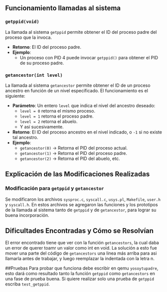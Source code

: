 ## Funcionamiento llamadas al sistema
### `getppid(void)`

La llamada al sistema `getppid` permite obtener el ID del proceso padre del proceso que la invoca.

- **Retorno**: El ID del proceso padre.
- **Ejemplo**:
  - Un proceso con PID 4 puede invocar `getppid()` para obtener el PID de su proceso padre.


### `getancestor(int level)`

La llamada al sistema `getancestor` permite obtener el ID de un proceso ancestro en función de un nivel especificado. El funcionamiento es el siguiente:

- **Parámetro**: Un entero `level` que indica el nivel del ancestro deseado:
  - `level = 0` retorna el mismo proceso.
  - `level = 1` retorna el proceso padre.
  - `level = 2` retorna el abuelo.
  - Y así sucesivamente.
- **Retorno**: El ID del proceso ancestro en el nivel indicado, o `-1` si no existe tal ancestro.
- **Ejemplo**:
  - `getancestor(0)` -> Retorna el PID del proceso actual.
  - `getancestor(1)` -> Retorna el PID del proceso padre.
  - `getancestor(2)` -> Retorna el PID del abuelo, etc.

## Explicación de las Modificaciones Realizadas

### Modificación para `getppid` y `getancestor`
Se modificaron los archivos `sysproc.c`, `syscall.c`, `usys.pl`, `Makefile`, `user.h` y `syscall.h`.
En estos archivos se agregaron las funciones y los prototipos de la llamada al sistema tanto de `getppid` y de `getancestor`, para lograr su buena incorporación.

## Dificultades Encontradas y Cómo se Resolvían 
El error encontrado tiene que ver con la función `getancestors`, la cual daba un error de querer toamr un valor como int en void.
La solución a esto fue mover una parte del código de `getancestors` una linea más arriba para asi llamarla antes de trabajar, y luego reemplazar la indentada con la letra n.

##Pruebas
Para probar que funciona debe escribir en qemu `yosoytupadre`, esto dará como resultado tanto la función `getppid` como `getancestors` en una fase de prueba buena.
Si quiere realizar solo una prueba de `getppid` escriba `test_getppid`.
